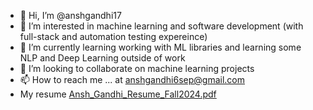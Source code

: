 - 👋 Hi, I’m @anshgandhi17
- 👀 I’m interested in machine learning and software development (with full-stack and automation testing expereince) 
- 🌱 I’m currently learning working with ML libraries and learning some NLP and Deep Learning outside of work
- 💞️ I’m looking to collaborate on machine learning projects
- 📫 How to reach me ... at anshgandhi6sep@gmail.com
- My resume [Ansh_Gandhi_Resume_Fall2024.pdf](https://github.com/user-attachments/files/16751335/Ansh_Gandhi_Resume_Fall2024.pdf)

<!---
anshgandhi17/anshgandhi17 is a ✨ special ✨ repository because its `README.md` (this file) appears on your GitHub profile.
You can click the Preview link to take a look at your changes.
--->
